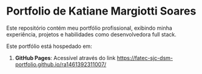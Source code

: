 # Portfolio de Katiane Margiotti Soares

Este repositório contém meu portfólio profissional, exibindo minha experiência, projetos e habilidades como desenvolvedora full stack.

Este portfólio está hospedado em:

1. **GitHub Pages**: Acessível através do link https://fatec-sjc-dsm-portfolio.github.io/ra1461392311007/
